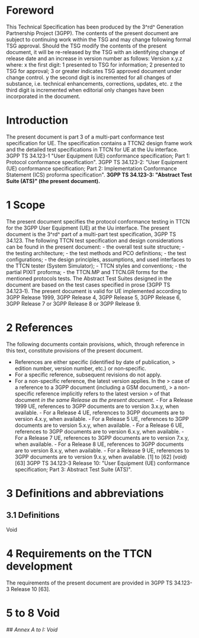 # Foreword
This Technical Specification has been produced by the 3^rd^ Generation
Partnership Project (3GPP).
The contents of the present document are subject to continuing work within the
TSG and may change following formal TSG approval. Should the TSG modify the
contents of the present document, it will be re-released by the TSG with an
identifying change of release date and an increase in version number as
follows:
Version x.y.z
where:
x the first digit:
1 presented to TSG for information;
2 presented to TSG for approval;
3 or greater indicates TSG approved document under change control.
y the second digit is incremented for all changes of substance, i.e. technical
enhancements, corrections, updates, etc.
z the third digit is incremented when editorial only changes have been
incorporated in the document.
# Introduction
The present document is part 3 of a multi-part conformance test specification
for UE. The specification contains a TTCN2 design frame work and the detailed
test specifications in TTCN for UE at the Uu interface.
3GPP TS 34.123-1 \"User Equipment (UE) conformance specification; Part 1:
Protocol conformance specification\".
3GPP TS 34.123-2: \"User Equipment (UE) conformance specification; Part 2:
Implementation Conformance Statement (ICS) proforma specification\".
**3GPP TS 34.123-3: \"Abstract Test Suite (ATS)\" (the present document).**
# 1 Scope
The present document specifies the protocol conformance testing in TTCN for
the 3GPP User Equipment (UE) at the Uu interface.
The present document is the 3^rd^ part of a multi-part test specification,
3GPP TS 34.123. The following TTCN test specification and design
considerations can be found in the present document:
\- the overall test suite structure;
\- the testing architecture;
\- the test methods and PCO definitions;
\- the test configurations;
\- the design principles, assumptions, and used interfaces to the TTCN tester
(System Simulator);
\- TTCN styles and conventions;
\- the partial PIXIT proforma;
\- the TTCN.MP and TTCN.GR forms for the mentioned protocols tests.
The Abstract Test Suites designed in the document are based on the test cases
specified in prose (3GPP TS 34.123‑1).
The present document is valid for UE implemented according to 3GPP Release
1999, 3GPP Release 4, 3GPP Release 5, 3GPP Release 6, 3GPP Release 7 or 3GPP
Release 8 or 3GPP Release 9.
# 2 References
The following documents contain provisions, which, through reference in this
text, constitute provisions of the present document.
  * References are either specific (identified by date of publication, > edition number, version number, etc.) or non‑specific.
  * For a specific reference, subsequent revisions do not apply.
  * For a non-specific reference, the latest version applies. In the > case of a reference to a 3GPP document (including a GSM document), > a non-specific reference implicitly refers to the latest version > of that document _in the same Release as the present document_.
\- For a Release 1999 UE, references to 3GPP documents are to version 3.x.y,
when available.
\- For a Release 4 UE, references to 3GPP documents are to version 4.x.y, when
available.
\- For a Release 5 UE, references to 3GPP documents are to version 5.x.y, when
available.
\- For a Release 6 UE, references to 3GPP documents are to version 6.x.y, when
available.
\- For a Release 7 UE, references to 3GPP documents are to version 7.x.y, when
available.
\- For a Release 8 UE, references to 3GPP documents are to version 8.x.y, when
available.
\- For a Release 9 UE, references to 3GPP documents are to version 9.x.y, when
available.
[1] to [62] (void)
[63] 3GPP TS 34.123-3 Release 10: \"User Equipment (UE) conformance
specification; Part 3: Abstract Test Suite (ATS)\".
# 3 Definitions and abbreviations
## 3.1 Definitions
Void
# 4 Requirements on the TTCN development
The requirements of the present document are provided in 3GPP TS 34.123-3
Release 10 [63].
# 5 to 8 Void
###### ## Annex A to I: Void
#